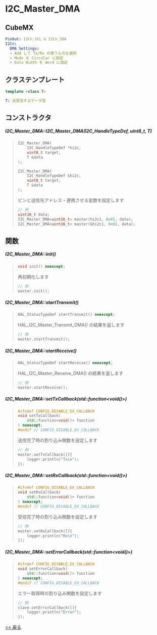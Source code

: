 # I2C_Master_DMA

## CubeMX
```yaml
PinOut: I2Cn_SCL & I2Cn_SDA
I2Cn:
  DMA Settings:
  - Add して Tx/Rx の使うものを選択
  - Mode を Circular に設定
  - Data Width を Word に設定
```

## クラステンプレート
```c++
template <class T>
```
```yaml
T: 送受信するデータ型
```

## コンストラクタ
##### I2C_Master_DMA::I2C_Master_DMA(I2C_HandleTypeDef, uint8_t, T)
> ```c++
> I2C_Master_DMA(
>     I2C_HandleTypeDef *hi2c,
>     uint8_t target,
>     T &data
> );
> 
> I2C_Master_DMA(
>     I2C_HandleTypeDef &hi2c,
>     uint8_t target,
>     T &data
> );
> ```
> ピンと送信先アドレス・連携させる変数を設定します  
> ```c++
> // 例
> uint16_t data;
> I2C_Master_DMA<uint16_t> master(hi2c1, 0x01, data);
> I2C_Master_DMA<uint16_t> master(&hi2c1, 0x01, data);
> ```

## 関数
##### I2C_Master_DMA::init()
> ```c++
> void init() noexcept;
> ```
> 再初期化します  
> ```c++
> // 例
> master.init();
> ```

##### I2C_Master_DMA::startTransmit()
> ```c++
> HAL_StatusTypeDef startTransmit() noexcept;
> ```
> HAL_I2C_Master_Transmit_DMA() の結果を返します  
> ```c++
> // 例
> master.startTransmit();
> ```

##### I2C_Master_DMA::startReceive()
> ```c++
> HAL_StatusTypeDef startReceive() noexcept;
> ```
> HAL_I2C_Master_Receive_DMA() の結果を返します  
> ```c++
> // 例
> master.startReceive();
> ```

##### I2C_Master_DMA::setTxCallback(std::function<void()>)
> ```c++
> #ifndef CONFIG_DISABLE_EX_CALLBACK
> void setTxCallback(
>     std::function<void()> function
> ) noexcept;
> #endif // CONFIG_DISABLE_EX_CALLBACK
> ```
> 送信完了時の割り込み関数を設定します  
> ```c++
> // 例
> master.setTxCallback([]{
>     logger.println("Tx\n");
> });
> ```

##### I2C_Master_DMA::setRxCallback(std::function<void()>)
> ```c++
> #ifndef CONFIG_DISABLE_EX_CALLBACK
> void setRxCallback(
>     std::function<void()> function
> ) noexcept;
> #endif // CONFIG_DISABLE_EX_CALLBACK
> ```
> 受信完了時の割り込み関数を設定します
> ```c++
> // 例
> master.setRxCallback([]{
>     logger.println("Rx\n");
> });
> ```

##### I2C_Master_DMA::setErrorCallback(std::function<void()>)
> ```c++
> #ifndef CONFIG_DISABLE_EX_CALLBACK
> void setErrorCallback(
>     std::function<void()> function
> ) noexcept;
> #endif // CONFIG_DISABLE_EX_CALLBACK
> ```
> エラー取得時の割り込み関数を設定します
> ```c++
> // 例
> slave.setErrorCallback([]{
>     logger.println("Error");
> });
> ```

[<< 戻る](../INDEX.md)